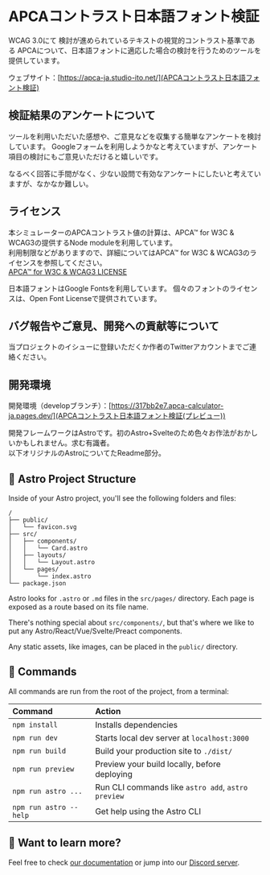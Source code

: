 # APCAコントラスト日本語フォント検証

WCAG 3.0にて 検討が進められているテキストの視覚的コントラスト基準である APCAについて、日本語フォントに適応した場合の検討を行うためのツールを提供しています。

ウェブサイト：[https://apca-ja.studio-ito.net/](APCAコントラスト日本語フォント検証)

## 検証結果のアンケートについて

ツールを利用いただいた感想や、ご意見などを収集する簡単なアンケートを検討しています。
Googleフォームを利用しようかなと考えていますが、アンケート項目の検討にもご意見いただけると嬉しいです。

なるべく回答に手間がなく、少ない設問で有効なアンケートにしたいと考えていますが、なかなか難しい。


## ライセンス

本シミュレーターのAPCAコントラスト値の計算は、APCA™ for W3C & WCAG3の提供するNode moduleを利用しています。  
利用制限などがありますので、詳細についてはAPCA™ for W3C & WCAG3のライセンスを参照してください。  
[APCA™ for W3C & WCAG3 LICENSE](https://github.com/Myndex/apca-w3/blob/master/LICENSE.md)

日本語フォントはGoogle Fontsを利用しています。
個々のフォントのライセンスは、Open Font Licenseで提供されています。

## バグ報告やご意見、開発への貢献等について

当プロジェクトのイシューに登録いただくか作者のTwitterアカウントまでご連絡ください。

## 開発環境

開発環境（developブランチ）：[https://317bb2e7.apca-calculator-ja.pages.dev/](APCAコントラスト日本語フォント検証(プレビュー))

開発フレームワークはAstroです。初のAstro+Svelteのため色々お作法がおかしいかもしれません。求む有識者。  
以下オリジナルのAstroについてたReadme部分。

## 🚀 Astro Project Structure

Inside of your Astro project, you'll see the following folders and files:

```
/
├── public/
│   └── favicon.svg
├── src/
│   ├── components/
│   │   └── Card.astro
│   ├── layouts/
│   │   └── Layout.astro
│   └── pages/
│       └── index.astro
└── package.json
```

Astro looks for `.astro` or `.md` files in the `src/pages/` directory. Each page is exposed as a route based on its file name.

There's nothing special about `src/components/`, but that's where we like to put any Astro/React/Vue/Svelte/Preact components.

Any static assets, like images, can be placed in the `public/` directory.

## 🧞 Commands

All commands are run from the root of the project, from a terminal:

| Command                | Action                                             |
| :--------------------- | :------------------------------------------------- |
| `npm install`          | Installs dependencies                              |
| `npm run dev`          | Starts local dev server at `localhost:3000`        |
| `npm run build`        | Build your production site to `./dist/`            |
| `npm run preview`      | Preview your build locally, before deploying       |
| `npm run astro ...`    | Run CLI commands like `astro add`, `astro preview` |
| `npm run astro --help` | Get help using the Astro CLI                       |

## 👀 Want to learn more?

Feel free to check [our documentation](https://docs.astro.build) or jump into our [Discord server](https://astro.build/chat).
